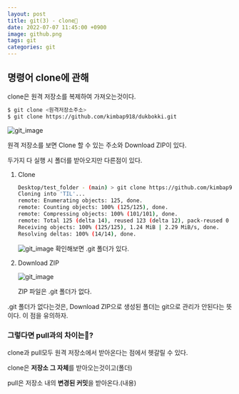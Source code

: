```yaml
---
layout: post
title: git(3) - clone👥
date: 2022-07-07 11:45:00 +0900
image: github.png
tags: git
categories: git
---
```



## 명령어 clone에 관해

clone은 원격 저장소를 복제하여 가져오는것이다.

``` bash
$ git clone <원격저장소주소>
$ git clone https://github.com/kimbap918/dukbokki.git
```

![git_image]({{site.baseurl}}/images/git6.png) 

원격 저장소를 보면 Clone 할 수 있는 주소와 Download ZIP이 있다. 

두가지 다 실행 시 폴더를 받아오지만 다른점이 있다.



1. Clone

   ``` bash
   Desktop/test_folder - (main) > git clone https://github.com/kimbap918/TIL.git
   Cloning into 'TIL'...
   remote: Enumerating objects: 125, done.
   remote: Counting objects: 100% (125/125), done.
   remote: Compressing objects: 100% (101/101), done.
   remote: Total 125 (delta 14), reused 123 (delta 12), pack-reused 0
   Receiving objects: 100% (125/125), 1.24 MiB | 2.29 MiB/s, done.
   Resolving deltas: 100% (14/14), done.
   ```

   ![git_image]({{site.baseurl}}/images/git7.png) 확인해보면 .git 폴더가 있다.



2. Download ZIP

   ![git_image]({{site.baseurl}}/images/git8.png) 

   ZIP 파일은 .git 폴더가 없다.



.git 폴더가 없다는것은, Download ZIP으로 생성된 폴더는 git으로 관리가 안된다는 뜻이다. 이 점을 유의하자.



### 그렇다면 pull과의 차이는🤔?

clone과 pull모두 원격 저장소에서 받아온다는 점에서 헷갈릴 수 있다.

clone은 **저장소 그 자체**를 받아오는것이고(폴더)

pull은 저장소 내의 **변경된 커밋**을 받아온다.(내용)

